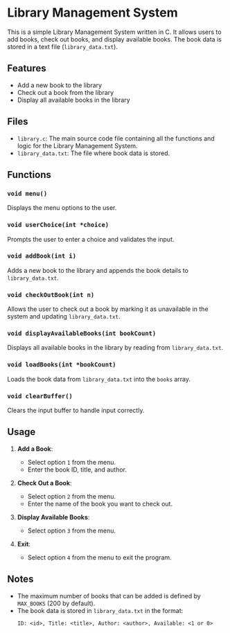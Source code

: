 # Library Management System

This is a simple Library Management System written in C. It allows users to add books, check out books, and display available books. The book data is stored in a text file (`library_data.txt`).

## Features

- Add a new book to the library
- Check out a book from the library
- Display all available books in the library

## Files

- `library.c`: The main source code file containing all the functions and logic for the Library Management System.
- `library_data.txt`: The file where book data is stored.

## Functions

### `void menu()`
Displays the menu options to the user.

### `void userChoice(int *choice)`
Prompts the user to enter a choice and validates the input.

### `void addBook(int i)`
Adds a new book to the library and appends the book details to `library_data.txt`.

### `void checkOutBook(int n)`
Allows the user to check out a book by marking it as unavailable in the system and updating `library_data.txt`.

### `void displayAvailableBooks(int bookCount)`
Displays all available books in the library by reading from `library_data.txt`.

### `void loadBooks(int *bookCount)`
Loads the book data from `library_data.txt` into the `books` array.

### `void clearBuffer()`
Clears the input buffer to handle input correctly.

## Usage

1. **Add a Book**:
    - Select option `1` from the menu.
    - Enter the book ID, title, and author.

2. **Check Out a Book**:
    - Select option `2` from the menu.
    - Enter the name of the book you want to check out.

3. **Display Available Books**:
    - Select option `3` from the menu.

4. **Exit**:
    - Select option `4` from the menu to exit the program.

## Notes

- The maximum number of books that can be added is defined by `MAX_BOOKS` (200 by default).
- The book data is stored in `library_data.txt` in the format:
    ```
    ID: <id>, Title: <title>, Author: <author>, Available: <1 or 0>
    ```

